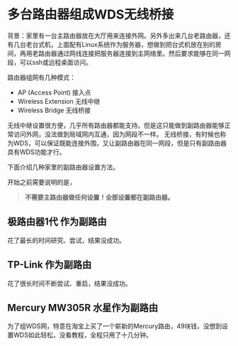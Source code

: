 # 多台路由器组成WDS无线桥接

背景：家里有一台主路由器放在大厅用来连接外网。另外多出来几台老路由器，还有几台老台式机，上面配有Linux系统作为服务器，想做到把台式机放在别的房间，再用老路由器通过网线连接把服务器连接到主网络里。然后要求能够在同一网段，可以ssh或远程桌面访问。

路由器组网有几种模式：
- AP (Access Point) 接入点
- Wireless Extension 无线中继
- Wireless Bridge 无线桥接

无线中继设置很方便，几乎所有路由器都能支持。但是这只能做到副路由器能够正常访问外网，没法做到局域网内互通，因为网段不一样。
无线桥接，有时候也称为WDS，可以保证既能连接外围，又让副路由器在同一网段，但是只有副路由器具有WDS功能才行。

下面介绍几种家里的副路由器设置方法。

开始之前需要说明的是，
> **不需要主路由器做任何设置！全部设置都在副路由器。**


## 极路由器1代 作为副路由
花了最长的时间研究、尝试，结果没成功。


## TP-Link 作为副路由
花了很长时间不断尝试、重启，结果没成功。


## Mercury MW305R 水星作为副路由

为了组WDS网，特意在淘宝上买了一个崭新的Mercury路由，49块钱，没想到设置WDS如此轻松，没看教程，全程只用了十几分钟。


